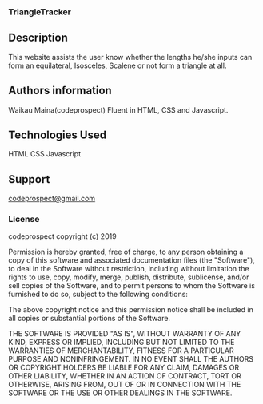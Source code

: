 ### TriangleTracker

## Description

This website assists the user know whether the lengths he/she inputs can form an equilateral, Isosceles, Scalene or not form a triangle at all.

## Authors information

 Waikau Maina(codeprospect)
 Fluent in HTML, CSS and Javascript.


## Technologies Used
HTML
CSS
Javascript

## Support
codeprospect@gmail.com


### License

codeprospect copyright (c) 2019

Permission is hereby granted, free of charge, to any person obtaining a copy of this software and associated documentation files (the "Software"), to deal in the Software without restriction, including without limitation the rights to use, copy, modify, merge, publish, distribute, sublicense, and/or sell copies of the Software, and to permit persons to whom the Software is furnished to do so, subject to the following conditions:

The above copyright notice and this permission notice shall be included in all copies or substantial portions of the Software.

THE SOFTWARE IS PROVIDED "AS IS", WITHOUT WARRANTY OF ANY KIND, EXPRESS OR IMPLIED, INCLUDING BUT NOT LIMITED TO THE WARRANTIES OF MERCHANTABILITY, FITNESS FOR A PARTICULAR PURPOSE AND NONINFRINGEMENT. IN NO EVENT SHALL THE AUTHORS OR COPYRIGHT HOLDERS BE LIABLE FOR ANY CLAIM, DAMAGES OR OTHER LIABILITY, WHETHER IN AN ACTION OF CONTRACT, TORT OR OTHERWISE, ARISING FROM, OUT OF OR IN CONNECTION WITH THE SOFTWARE OR THE USE OR OTHER DEALINGS IN THE SOFTWARE.
